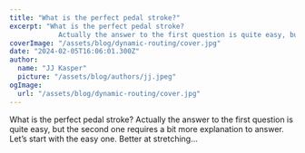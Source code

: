 ```yaml
---
title: "What is the perfect pedal stroke?"
excerpt: "What is the perfect pedal stroke?
            Actually the answer to the first question is quite easy, but the second one requires a bit more explanation to answer. Let’s start with the easy one. Bett"
coverImage: "/assets/blog/dynamic-routing/cover.jpg"
date: "2024-02-05T16:06:01.300Z"
author:
  name: "JJ Kasper"
  picture: "/assets/blog/authors/jj.jpeg"
ogImage:
  url: "/assets/blog/dynamic-routing/cover.jpg"
---
```


What is the perfect pedal stroke?
            Actually the answer to the first question is quite easy, but the second one requires a bit more explanation to answer. Let’s start with the easy one. Better at stretching...